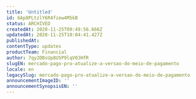 ```yaml
---
title: 'Untitled'
id: 6Ap8PLtzlY6R4fzew4M5kB
status: ARCHIVED
createdAt: 2020-11-25T09:49:56.666Z
updatedAt: 2020-11-25T10:04:41.427Z
publishedAt: 
contentType: updates
productTeam: Financial
author: 7qy2DBsUp8U5P9lqV0JHfR
slugEN: mercado-pago-pro-atualize-a-versao-do-meio-de-pagamento
locale: en
legacySlug: mercado-pago-pro-atualize-a-versao-do-meio-de-pagamento
announcementImageID: ''
announcementSynopsisEN: ''
---
```



